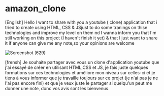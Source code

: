 # amazon_clone
[English] Hello I want to share with you a youtube ( clone) application that i tried to create using HTML, CSS & JSjust to do some tranings on thise technologies and improve my level on them nd I wanna inform you that I'm still working on this project (I haven't finish it yet) & that I just want to share it if anyone can give me any note,so your opinions are welcome 

![Screenshot (629)](https://github.com/chaimaerachdi/amazon_clone/assets/122980708/b7eca9c7-6c82-43ac-81a9-15fa890f2ece)

[frensh] Je souhaite partager avec vous un clone d'application youtube que j'ai essayé de créer en utilisant HTML,CSS et JS, je fais juste quelques formations sur ces technologies et améliore mon niveau sur celles-ci et je tiens à vous informer que je travaille toujours sur ce projet (je n'ai pas je ne l'ai pas encore fini) et que je veux juste le partager si quelqu'un peut me donner une note, donc vos avis sont les bienvenus
